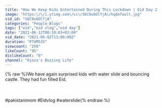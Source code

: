 ```yaml
---
title: "How We Keep Kids Entertained During This Lockdown | Eid Day 2 | Pakistani Mom In Canada"
image: "https:\/\/i.ytimg.com\/vi\/S6C9u6OlfjA\/hqdefault.jpg"
vid_id: "S6C9u6OlfjA"
categories: "People-Blogs"
tags: ["eid","eid vlog","eid day"]
date: "2021-06-12T00:10:03+03:00"
vid_date: "2021-06-02T13:00:09Z"
duration: "PT4M53S"
viewcount: "250"
likeCount: "95"
dislikeCount: "0"
channel: "Kinza's Buzzing Life"
---
```

{% raw %}We have again surprised kids with water slide and bouncing castle. They had fun filled Eid. <br /><br /><br /><br />#pakistanimom #Eidvlog #waterslide{% endraw %}
